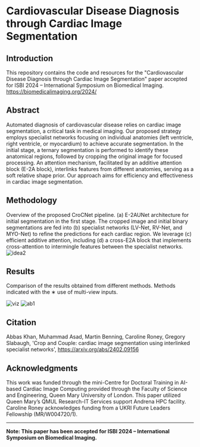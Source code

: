 # Cardiovascular Disease Diagnosis through Cardiac Image Segmentation

## Introduction

This repository contains the code and resources for the "Cardiovascular Disease Diagnosis through Cardiac Image Segmentation" paper accepted for ISBI 2024 – International Symposium on Biomedical Imaging. https://biomedicalimaging.org/2024/

## Abstract

Automated diagnosis of cardiovascular disease relies on cardiac image segmentation, a critical task in medical imaging. Our proposed strategy employs specialist networks focusing on individual anatomies (left ventricle, right ventricle, or myocardium) to achieve accurate segmentation. In the initial stage, a ternary segmentation is performed to identify these anatomical regions, followed by cropping the original image for focused processing. An attention mechanism, facilitated by an additive attention block (E-2A block), interlinks features from different anatomies, serving as a soft relative shape prior. Our approach aims for efficiency and effectiveness in cardiac image segmentation.

## Methodology

Overview of the proposed CroCNet pipeline. (a) E-2AUNet architecture for initial segmentation in the first stage. The cropped image and initial binary segmentations are fed into (b) specialist networks (LV-Net, RV-Net, and MYO-Net) to
refine the predictions for each cardiac region. We leverage (c) efficient additive attention, including (d) a cross-E2A block that implements cross-attention to intermingle features between the specialist networks.
![idea2](https://github.com/kabbas570/Medical-Image-Segmentation-From--Scratch-/assets/56618776/41b38184-ddd5-4ce7-b294-2b243d12fbd2)
## Results

Comparison of the results obtained from different methods. Methods indicated with the ∗ use of multi-view inputs.

![viz](https://github.com/kabbas570/Medical-Image-Segmentation-From--Scratch-/assets/56618776/07f6d2a3-be7e-4fc8-bcc6-79ecf67bc2a8)
![ab1](https://github.com/kabbas570/Medical-Image-Segmentation-From--Scratch-/assets/56618776/9ea765f9-bac9-4ff1-848c-2fe4a9a4fba1)
## Citation

Abbas Khan, Muhammad Asad, Martin Benning, Caroline Roney, Gregory Slabaugh, 'Crop and Couple: cardiac image segmentation using interlinked specialist networks', https://arxiv.org/abs/2402.09156


## Acknowledgments

This work was funded through the mini-Centre for Doctoral Training in AI-based Cardiac Image Computing provided through the Faculty of Science and Engineering, Queen Mary University of London. This paper utilized Queen Mary’s QMUL Research-IT Services support Andrena HPC facility. Caroline Roney acknowledges funding from a UKRI Future Leaders Fellowship (MR/W004720/1).

---

**Note: This paper has been accepted for ISBI 2024 – International Symposium on Biomedical Imaging.**
